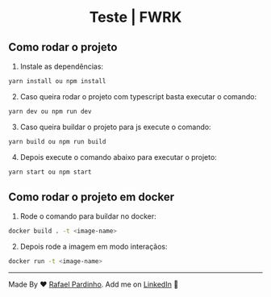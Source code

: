 <h1 align="center">
  Teste | FWRK
</h1>

## Como rodar o projeto
1. Instale as dependências:

```sh
yarn install ou npm install
``` 

2. Caso queira rodar o projeto com typescript basta executar o comando:

```sh
yarn dev ou npm run dev  
```

3. Caso queira buildar o projeto para js execute o comando:

```sh
yarn build ou npm run build  
```

4. Depois execute o comando abaixo para executar o projeto:

```sh
yarn start ou npm start 
```

## Como rodar o projeto em docker 

1. Rode o comando para buildar no docker:

```sh
docker build . -t <image-name>
``` 

2. Depois rode a imagem em modo interaçãos:

```sh
docker run -t <image-name> 
```
---

Made By ♥ [Rafael Pardinho](https://github.com/rafael-pardinho). Add me on [LinkedIn](https://www.linkedin.com/in/rafaelpardinho/) :wave: